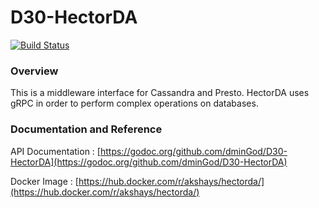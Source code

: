 # D30-HectorDA
[![Build Status](https://travis-ci.org/dminGod/D30-HectorDA.svg?branch=master)](https://travis-ci.org/dminGod/D30-HectorDA)
### Overview
This is a middleware interface for Cassandra and Presto.
HectorDA uses gRPC in order to perform complex operations on databases.

### Documentation and Reference
API Documentation : [https://godoc.org/github.com/dminGod/D30-HectorDA](https://godoc.org/github.com/dminGod/D30-HectorDA) 

Docker Image : [https://hub.docker.com/r/akshays/hectorda/](https://hub.docker.com/r/akshays/hectorda/)
